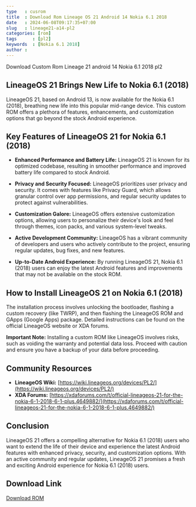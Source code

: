 ```yaml
---
type   : cusrom
title  : Download Rom Lineage OS 21 Android 14 Nokia 6.1 2018
date   : 2024-06-08T09:17:35+07:00
slug   : lineage21-a14-pl2
categories: [rom]
tags      : [pl2]
keywords  : [Nokia 6.1 2018]
author :
---
```


Download Custom Rom Lineage 21 android 14 Nokia 6.1 2018 pl2

## LineageOS 21 Brings New Life to Nokia 6.1 (2018)

LineageOS 21, based on Android 13, is now available for the Nokia 6.1 (2018), breathing new life into this popular mid-range device. This custom ROM offers a plethora of features, enhancements, and customization options that go beyond the stock Android experience.

## Key Features of LineageOS 21 for Nokia 6.1 (2018)

* **Enhanced Performance and Battery Life:** LineageOS 21 is known for its optimized codebase, resulting in smoother performance and improved battery life compared to stock Android.

* **Privacy and Security Focused:** LineageOS prioritizes user privacy and security. It comes with features like Privacy Guard, which allows granular control over app permissions, and regular security updates to protect against vulnerabilities.

* **Customization Galore:** LineageOS offers extensive customization options, allowing users to personalize their device's look and feel through themes, icon packs, and various system-level tweaks.

* **Active Development Community:** LineageOS has a vibrant community of developers and users who actively contribute to the project, ensuring regular updates, bug fixes, and new features.

* **Up-to-Date Android Experience:** By running LineageOS 21, Nokia 6.1 (2018) users can enjoy the latest Android features and improvements that may not be available on the stock ROM.

## How to Install LineageOS 21 on Nokia 6.1 (2018)

The installation process involves unlocking the bootloader, flashing a custom recovery (like TWRP), and then flashing the LineageOS ROM and GApps (Google Apps) package. Detailed instructions can be found on the official LineageOS website or XDA forums.

**Important Note:** Installing a custom ROM like LineageOS involves risks, such as voiding the warranty and potential data loss. Proceed with caution and ensure you have a backup of your data before proceeding.

## Community Resources

* **LineageOS Wiki:** [https://wiki.lineageos.org/devices/PL2/](https://wiki.lineageos.org/devices/PL2/)
* **XDA Forums:** [https://xdaforums.com/t/official-lineageos-21-for-the-nokia-6-1-2018-6-1-plus.4649882/](https://xdaforums.com/t/official-lineageos-21-for-the-nokia-6-1-2018-6-1-plus.4649882/)

## Conclusion

LineageOS 21 offers a compelling alternative for Nokia 6.1 (2018) users who want to extend the life of their device and experience the latest Android features with enhanced privacy, security, and customization options. With an active community and regular updates, LineageOS 21 promises a fresh and exciting Android experience for Nokia 6.1 (2018) users.


## Download Link
[Download ROM](https://t.me/wahyu6070files/319?single)


